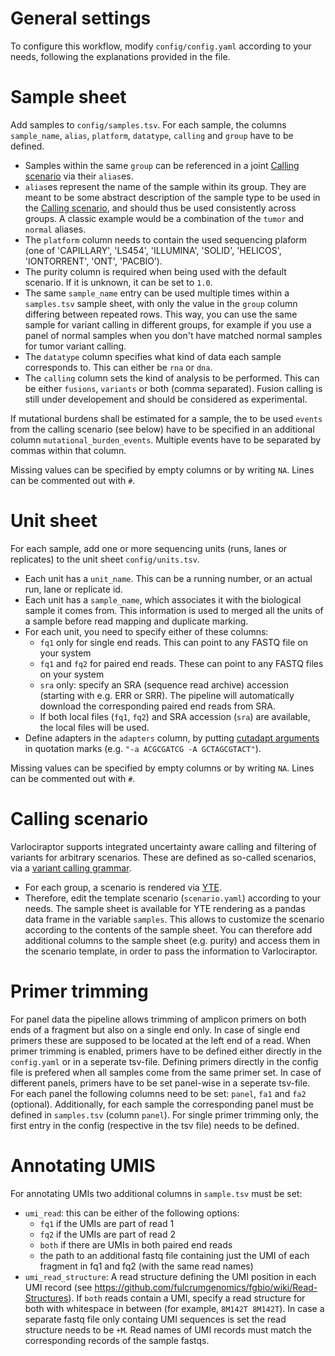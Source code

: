 
# General settings
To configure this workflow, modify ``config/config.yaml`` according to your needs, following the explanations provided in the file.

# Sample sheet

Add samples to `config/samples.tsv`. For each sample, the columns `sample_name`, `alias`, `platform`, `datatype`, `calling` and `group` have to be defined. 
* Samples within the same `group` can be referenced in a joint [Calling scenario](#calling-scenario) via their `alias`es.
* `alias`es represent the name of the sample within its group. They are meant to be some abstract description of the sample type to be used in the [Calling scenario](#calling-scenario), and should thus be used consistently across groups. A classic example would be a combination of the `tumor` and `normal` aliases.
* The `platform` column needs to contain the used sequencing plaform (one of 'CAPILLARY', 'LS454', 'ILLUMINA', 'SOLID', 'HELICOS', 'IONTORRENT', 'ONT', 'PACBIO’).
* The purity column is required when being used with the default scenario. If it is unknown, it can be set to `1.0`.
* The same `sample_name` entry can be used multiple times within a `samples.tsv` sample sheet, with only the value in the `group` column differing between repeated rows. This way, you can use the same sample for variant calling in different groups, for example if you use a panel of normal samples when you don't have matched normal samples for tumor variant calling.
* The `datatype` column specifies what kind of data each sample corresponds to. This can either be `rna` or `dna`.
* The `calling` column sets the kind of analysis to be performed. This can be either `fusions`, `variants` or both (comma separated). Fusion calling is still under developement and should be considered as experimental. 

If mutational burdens shall be estimated for a sample, the to be used ``events`` from the calling scenario (see below) have to be specified in an additional column ``mutational_burden_events``. Multiple events have to be separated by commas within that column.

Missing values can be specified by empty columns or by writing `NA`. Lines can be commented out with `#`.

# Unit sheet

For each sample, add one or more sequencing units (runs, lanes or replicates) to the unit sheet `config/units.tsv`.
* Each unit has a `unit_name`. This can be a running number, or an actual run, lane or replicate id.
* Each unit has a `sample_name`, which associates it with the biological sample it comes from. This information is used to merged all the units of a sample before read mapping and duplicate marking.
* For each unit, you need to specify either of these columns:
  * `fq1` only for single end reads. This can point to any FASTQ file on your system
  * `fq1` and `fq2` for paired end reads. These can point to any FASTQ files on your system
  * `sra` only: specify an SRA (sequence read archive) accession (starting with e.g. ERR or SRR). The pipeline will automatically download the corresponding paired end reads from SRA.
  * If both local files (`fq1`, `fq2`) and SRA accession (`sra`) are available, the local files will be used.
* Define adapters in the `adapters` column, by putting [cutadapt arguments](https://cutadapt.readthedocs.org) in quotation marks (e.g. `"-a ACGCGATCG -A GCTAGCGTACT"`).

Missing values can be specified by empty columns or by writing `NA`. Lines can be commented out with `#`.

# Calling scenario

Varlociraptor supports integrated uncertainty aware calling and filtering of variants for arbitrary scenarios. These are defined as so-called scenarios, via a [variant calling grammar](https://varlociraptor.github.io/docs/calling#generic-variant-calling).
* For each group, a scenario is rendered via [YTE](https://yte-template-engine.github.io).
* Therefore, edit the template scenario (`scenario.yaml`) according to your needs. The sample sheet is available for YTE rendering as a pandas data frame in the variable `samples`. This allows to customize the scenario according to the contents of the sample sheet. You can therefore add additional columns to the sample sheet (e.g. purity) and access them in the scenario template, in order to pass the information to Varlociraptor.

# Primer trimming

For panel data the pipeline allows trimming of amplicon primers on both ends of a fragment but also on a single end only. 
In case of single end primers these are supposed to be located at the left end of a read.
When primer trimming is enabled, primers have to be defined either directly in the `config.yaml` or in a seperate tsv-file.
Defining primers directly in the config file is prefered when all samples come from the same primer set.
In case of different panels, primers have to be set panel-wise in a seperate tsv-file.
For each panel the following columns need to be set: `panel`, `fa1` and `fa2` (optional).
Additionally, for each sample the corresponding panel must be defined in `samples.tsv` (column `panel`).
For single primer trimming only, the first entry in the config (respective in the tsv file) needs to be defined.

# Annotating UMIS

For annotating UMIs two additional columns in `sample.tsv` must be set:
* `umi_read`: this can be either of the following options:
  * `fq1` if the UMIs are part of read 1
  * `fq2` if the UMIs are part of read 2
  * `both` if there are UMIs in both paired end reads
  * the path to an additional fastq file containing just the UMI of each fragment in fq1 and fq2 (with the same read names)
* `umi_read_structure`: A read structure defining the UMI position in each UMI record (see https://github.com/fulcrumgenomics/fgbio/wiki/Read-Structures). If `both` reads contain a UMI, specify a read structure for both with whitespace in between (for example, `8M142T 8M142T`). In case a separate fastq file only containg UMI sequences is set the read structure needs to be `+M`.
Read names of UMI records must match the corresponding records of the sample fastqs.

